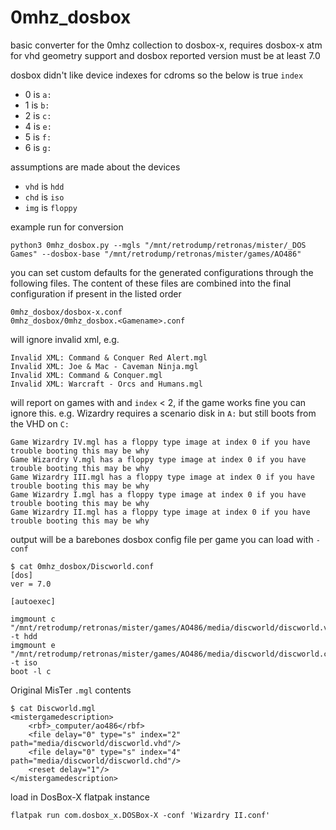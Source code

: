 # 0mhz_dosbox

basic converter for the 0mhz collection to dosbox-x, requires dosbox-x atm for vhd geometry support and dosbox reported version must be at least 7.0

dosbox didn't like device indexes for cdroms so the below is true
`index`
- 0 is `a:`
- 1 is `b:`
- 2 is `c:`
- 4 is `e:`
- 5 is `f:`
- 6 is `g:`

assumptions are made about the devices
- `vhd` is `hdd`
- `chd` is `iso`
- `img` is `floppy`

example run for conversion
```
python3 0mhz_dosbox.py --mgls "/mnt/retrodump/retronas/mister/_DOS Games" --dosbox-base "/mnt/retrodump/retronas/mister/games/AO486"
```

you can set custom defaults for the generated configurations through the following files. The content of these files are combined into the final configuration if present in the listed order
```
0mhz_dosbox/dosbox-x.conf
0mhz_dosbox/0mhz_dosbox.<Gamename>.conf
```

will ignore invalid xml, e.g.
```
Invalid XML: Command & Conquer Red Alert.mgl
Invalid XML: Joe & Mac - Caveman Ninja.mgl
Invalid XML: Command & Conquer.mgl
Invalid XML: Warcraft - Orcs and Humans.mgl
```

will report on games with and `index` < 2, if the game works fine you can ignore this. e.g. Wizardry requires a scenario disk in `A:` but still boots from the VHD on `C:`
```
Game Wizardry IV.mgl has a floppy type image at index 0 if you have trouble booting this may be why
Game Wizardry V.mgl has a floppy type image at index 0 if you have trouble booting this may be why
Game Wizardry III.mgl has a floppy type image at index 0 if you have trouble booting this may be why
Game Wizardry I.mgl has a floppy type image at index 0 if you have trouble booting this may be why
Game Wizardry II.mgl has a floppy type image at index 0 if you have trouble booting this may be why
```

output will be a barebones dosbox config file per game you can load with `-conf`
```
$ cat 0mhz_dosbox/Discworld.conf 
[dos]
ver = 7.0

[autoexec]

imgmount c "/mnt/retrodump/retronas/mister/games/AO486/media/discworld/discworld.vhd" -t hdd
imgmount e "/mnt/retrodump/retronas/mister/games/AO486/media/discworld/discworld.chd" -t iso
boot -l c 
```

Original MisTer `.mgl` contents
```
$ cat Discworld.mgl 
<mistergamedescription>
    <rbf>_computer/ao486</rbf>
    <file delay="0" type="s" index="2" path="media/discworld/discworld.vhd"/>
    <file delay="0" type="s" index="4" path="media/discworld/discworld.chd"/>
    <reset delay="1"/>
</mistergamedescription>
```

load in DosBox-X flatpak instance
```
flatpak run com.dosbox_x.DOSBox-X -conf 'Wizardry II.conf'
```
